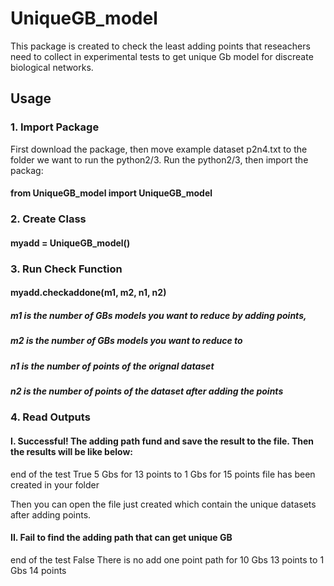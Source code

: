 # UniqueGB_model

This package is created to check the least adding points that reseachers need to collect in experimental tests to get unique Gb model for discreate biological networks. 

## Usage

### 1. Import Package
First download the package, then move example dataset p2n4.txt to the folder we want to run the python2/3.
Run the python2/3, then import the packag: 
#### from UniqueGB_model import UniqueGB_model

### 2. Create Class

#### myadd = UniqueGB_model()

### 3. Run Check Function

#### myadd.checkaddone(m1, m2, n1, n2)

##### m1 is the number of GBs models you want to reduce by adding points, 
##### m2 is the number of GBs models you want to reduce to 
##### n1 is the number of points of the orignal dataset
##### n2 is the number of points of the dataset after adding the points


### 4. Read Outputs

#### I.  Successful! The adding path fund and save the result to the file. Then the results will be like below:

end of the test
True
5 Gbs for 13 points to 1 Gbs for 15 points
file has been created in your folder


Then you can open the file just created which contain the unique datasets after adding points.

#### II. Fail to find the adding path that can get unique GB

end of the test
False
There is no add one point path for 10 Gbs 13 points to 1 Gbs 14 points


